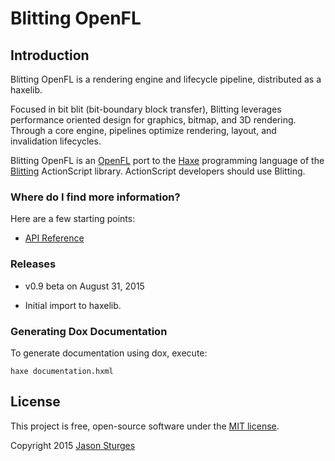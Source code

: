 Blitting OpenFL
===============

## Introduction

Blitting OpenFL is a rendering engine and lifecycle pipeline, distributed as a haxelib.

Focused in bit blit (bit-boundary block transfer), Blitting leverages performance oriented design
for graphics, bitmap, and 3D rendering.  Through a core engine, pipelines optimize rendering, layout, and invalidation lifecycles.

Blitting OpenFL is an [OpenFL](http://www.openfl.org/) port to the [Haxe](http://haxe.org/) programming language
of the [Blitting](https://github.com/jasonsturges/blitting) ActionScript library.  ActionScript developers should use Blitting.


### Where do I find more information?

Here are a few starting points:

* [API Reference](http://jasonsturges.github.io/blitting-openfl/)


### Releases

* v0.9 beta on August 31, 2015
- Initial import to haxelib.


### Generating Dox Documentation

To generate documentation using dox, execute:

    haxe documentation.hxml


## License

This project is free, open-source software under the [MIT license](LICENSE.md).

Copyright 2015 [Jason Sturges](http://jasonsturges.com)


